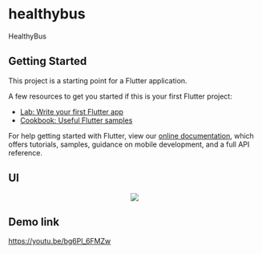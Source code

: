 # healthybus

HealthyBus

## Getting Started

This project is a starting point for a Flutter application.

A few resources to get you started if this is your first Flutter project:

- [Lab: Write your first Flutter app](https://flutter.dev/docs/get-started/codelab)
- [Cookbook: Useful Flutter samples](https://flutter.dev/docs/cookbook)

For help getting started with Flutter, view our
[online documentation](https://flutter.dev/docs), which offers tutorials,
samples, guidance on mobile development, and a full API reference.

## UI
<div align="center">
    <img src="https://github.com/lck1201/win_det_heatmaps/raw/master/docs/example.jpg">
</div>

## Demo link

https://youtu.be/bg6Pl_6FMZw
